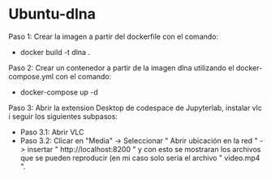 # Ubuntu-dlna

Paso 1: Crear la imagen a partir del dockerfile con el comando:
  - docker build -t dlna .
  
Paso 2: Crear un contenedor a partir de la imagen dlna utilizando el docker-compose.yml con el comando:
  - docker-compose up -d

Paso 3: Abrir la extension Desktop de codespace de Jupyterlab, instalar vlc i seguir los siguientes subpasos:
  - Paso 3.1: Abrir VLC
  - Paso 3.2: Clicar en "Media" -> Seleccionar " Abrir ubicación en la red " -> insertar " http://localhost:8200 " y con esto se mostraran los archivos que se pueden
              reproducir (en mi caso solo seria el archivo " video.mp4 ".
    
